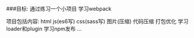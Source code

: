 <!--
 * @Description: 
 * @Author: Fearyao
 * @Date: 2020-07-27 15:29:27
 * @LastEditTime: 2020-07-27 15:31:56
 * @LastEditors: Fearyao
--> 
###目标:
通过练习一个小项目 学习webpack

项目包括内容:
  html
  js(es6写)
  css(sass写)
  图片(压缩)
  代码压缩
  打包优化
  学习loader和plugin
  学习npm发布
  ...

